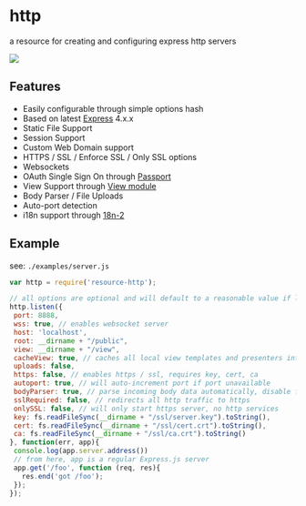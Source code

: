 # http

a resource for creating and configuring express http servers

<img src="https://travis-ci.org/bigcompany/http.svg?branch=master"/>

## Features

 - Easily configurable through simple options hash
 - Based on latest <a href="http://expressjs.com/">Express</a> 4.x.x
 - Static File Support
 - Session Support
 - Custom Web Domain support
 - HTTPS / SSL / Enforce SSL / Only SSL options
 - Websockets
 - OAuth Single Sign On through <a href="https://www.npmjs.org/package/passport">Passport</a>
 - View Support through <a href="http://npmjs.org/package/view">View module</a>
 - Body Parser / File Uploads
 - Auto-port detection
 - i18n support through <a href="https://www.npmjs.org/package/i18n-2">18n-2</a>

## Example

see: `./examples/server.js`

```js
var http = require('resource-http');

// all options are optional and will default to a reasonable value if left unset
http.listen({
 port: 8888,
 wss: true, // enables websocket server
 host: 'localhost',
 root: __dirname + "/public",
 view: __dirname + "/view",
 cacheView: true, // caches all local view templates and presenters into memory
 uploads: false,
 https: false, // enables https / ssl, requires key, cert, ca
 autoport: true, // will auto-increment port if port unavailable
 bodyParser: true, // parse incoming body data automatically, disable for streaming
 sslRequired: false, // redirects all http traffic to https
 onlySSL: false, // will only start https server, no http services
 key: fs.readFileSync(__dirname + "/ssl/server.key").toString(),
 cert: fs.readFileSync(__dirname + "/ssl/cert.crt").toString(),
 ca: fs.readFileSync(__dirname + "/ssl/ca.crt").toString()
}, function(err, app){
 console.log(app.server.address())
 // from here, app is a regular Express.js server
 app.get('/foo', function (req, res){
   res.end('got /foo');
 });
});
```

